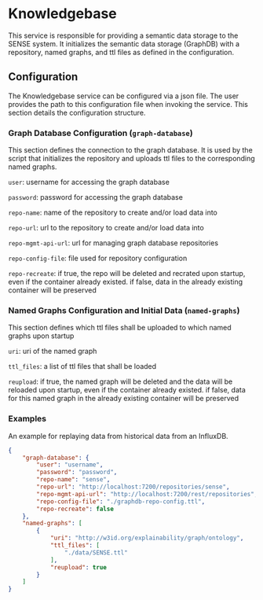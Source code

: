 # Knowledgebase

This service is responsible for providing a semantic data storage to the SENSE system. It initializes the semantic data storage (GraphDB) with a repository, named graphs, and ttl files as defined in the configuration.

## Configuration

The Knowledgebase service can be configured via a json file. The user provides the path to this configuration file when invoking the service. This section details the configuration structure.

### Graph Database Configuration (`graph-database`)

This section defines the connection to the graph database. It is used by the script that initializes the repository and uploads ttl files to the corresponding named graphs.

`user`: username for accessing the graph database

`password`: password for accessing the graph database

`repo-name`: name of the repository to create and/or load data into

`repo-url`: url to the repository to create and/or load data into

`repo-mgmt-api-url`: url for managing graph database repositories [](https://rdf4j.org/documentation/reference/rest-api/)

`repo-config-file`: file used for repository configuration

`repo-recreate`: if true, the repo will be deleted and recrated upon startup, even if the container already existed. if false, data in the already existing container will be preserved

### Named Graphs Configuration and Initial Data (`named-graphs`)

This section defines which ttl files shall be uploaded to which named graphs upon startup

`uri`: uri of the named graph

`ttl_files`: a list of ttl files that shall be loaded

`reupload`:  if true, the named graph will be deleted and the data will be reloaded upon startup, even if the container already existed. if false, data for this named graph in the already existing container will be preserved

### Examples

An example for replaying data from historical data from an InfluxDB.

```json
{
    "graph-database": {
        "user": "username",
        "password": "password",
        "repo-name": "sense",
        "repo-url": "http://localhost:7200/repositories/sense",
        "repo-mgmt-api-url": "http://localhost:7200/rest/repositories",
        "repo-config-file": "./graphdb-repo-config.ttl",
        "repo-recreate": false
    },
    "named-graphs": [
        {
            "uri": "http://w3id.org/explainability/graph/ontology",
            "ttl_files": [
                "./data/SENSE.ttl"
            ],
            "reupload": true
        }
    ]
}
